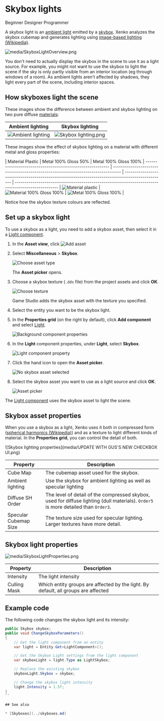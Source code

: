 # Skybox lights

<span class="label label-doc-level">Beginner</span>
<span class="label label-doc-audience">Designer</span>
<span class="label label-doc-audience">Programmer</span>

A skybox light is an [ambient light](ambient-lights.md) emitted by a [skybox](../skyboxes.md). Xenko analyzes the skybox cubemap and generates lighting using [image-based lighting (Wikipedia)](https://en.wikipedia.org/wiki/Image-based_lighting).

![media/SkyboxLightOverview.png](media/SkyboxLightOverview.png)

You don't need to actually display the skybox in the scene to use it as a light source. For example, you might not want to use the skybox to light the scene if the sky is only partly visible from an interior location (eg through windows of a room). As ambient lights aren't affected by shadows, they light every part of the scene, including interior spaces.

## How skyboxes light the scene

These images show the difference between ambient and skybox lighting on two pure diffuse [materials](../materials/index.md):

| Ambient lighting                                     | Skybox lighting     
| ---------------------------------------------------- | -------------------------------
| ![Ambient lighting](media/AmbientLight.png)  | ![Skybox lighting.png](media/SkyboxLight-MaterialPureDiffuse.png)  |                                                           |                        
These images show the effect of skybox lighting on a material with different metal and gloss properties:

| Material Plastic    | Metal 100% Gloss 50%                                                                                    | Metal 100% Gloss 100%                                                                                      |
----------------------------------------------------------- | ---------------------------------------------------------------------------------- | -------------------------------------------------------------------------------------------------- | ---------------------------------------------------------------------------------------------------- |
 ![Material plastic](media/SkyboxLight-MaterialPlastic.png)  | ![Material 100% Gloss 100%](media/SkyboxLight-MaterialMetal100Gloss50.png)  | ![Metal 100% Gloss 100%](media/SkyboxLight-MaterialMetal100Gloss100.png)  |

Notice how the skybox texture colours are reflected.

## Set up a skybox light

To use a skybox as a light, you need to add a skybox asset, then select it in a [Light component](xref:SiliconStudio.Xenko.Engine.LightComponent).

1. In the **Asset view**, click ![Add asset](media/engine-skybox-add-new-asset-button.png)

2. Select **Miscellaneous** > **Skybox**.

    ![Choose asset type](media/engine-skybox-choose-asset-type.png)

    The **Asset picker** opens.

3. Choose a skybox texture (`.dds` file) from the project assets and click **OK**.
    
    ![Choose texture](media/engine-skybox-select-skybox-texture.png)

	Game Studio adds the skybox asset with the texture you specified.

4. Select the entity you want to be the skybox light.

5. In the **Properties grid** (on the right by default), click **Add component** and select [Light](xref:SiliconStudio.Xenko.Engine.LightComponent).

    ![Background component properties](media/skybox-add-light-component.png)

6. In the **Light** component properties, under **Light**, select **Skybox**.

    ![Light component property](media/light-component-property.png)

7. Click the hand icon to open the **Asset picker**.

	![No skybox asset selected](media/no-skybox-asset-selected.png)

8. Select the skybox asset you want to use as a light source and click **OK**.

	![Asset picker](media/select-skybox-asset.png)

The [Light component](xref:SiliconStudio.Xenko.Engine.LightComponent) uses the skybox asset to light the scene.

## Skybox asset properties

When you use a skybox as a light, Xenko uses it both in compressed form ([spherical harmonics (Wikipedia)](https://en.wikipedia.org/wiki/Spherical_harmonics)) and as a texture to light different kinds of material. In the **Properties grid**, you can control the detail of both.

![Skybox lighting properties](media/UPDATE WITH GUS'S NEW CHECKBOX UI.png)

| Property     | Description                                                                                                                                                                                    |
| ------------ | ---------------------------------------------------------------------------------------------------------------------------------------------------------------------------------------------- |
| Cube Map |  The cubemap asset used for the skybox. 
| Ambient lighting      |  Use the skybox for ambient lighting as well as specular lighting
| Diffuse SH Order  | The level of detail of the compressed skybox, used for diffuse lighting (dull materials). `Order5` is more detailed than `Order3`. |
| Specular Cubemap Size | The texture size used for specular lighting. Larger textures have more detail. |

## Skybox light properties

![media/SkyboxLightProperties.png](media/SkyboxLightProperties.png) 

| Property     | Description   |
| ------------ | ---------------------------------------------------------------------------------------------------------------------------------------------------------------------------------------------- |
| Intensity    | The light intensity |
| Culling Mask | Which entity groups are affected by the light. By default, all groups are affected                                                                                                   |

## Example code

The following code changes the skybox light and its intensity:

```cs
public Skybox skybox;
public void ChangeSkyboxParameters()
{
    // Get the light component from an entity
	var light = Entity.Get<LightComponent>();

	// Get the Skybox Light settings from the light component
	var skyboxLight = light.Type as LightSkybox;

	// Replace the existing skybox
	skyboxLight.Skybox = skybox;

	// Change the skybox light intensity
	light.Intensity = 1.5f;
}
``

## See also

* [Skyboxes](../skyboxes.md)

